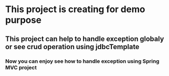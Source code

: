 # This project is creating for demo purpose
## This project can help to handle exception globaly or see crud operation using jdbcTemplate
### Now you can enjoy see how to handle exception using Spring MVC project
